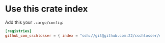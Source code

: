 # Use this crate index

Add this your `.cargo/config`:

```toml
[registries]
github_com_cschlosser = { index = "ssh://git@github.com:22/cschlosser/crate-index.git" }
```
